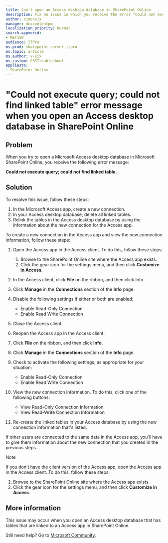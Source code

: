 ```yaml
---
title: Can't open an Access desktop database in SharePoint Online
description: Fix an issue in which you receive the error "Could not execute query; could not find linked table" when trying to open an Access desktop database in SharePoint Online.
author: simonxjx
manager: dcscontentpm
localization_priority: Normal
search.appverid: 
- MET150
audience: ITPro
ms.prod: sharepoint-server-itpro
ms.topic: article
ms.author: v-six
ms.custom: CSSTroubleshoot
appliesto:
- SharePoint Online
---
```


# "Could not execute query; could not find linked table" error message when you open an Access desktop database in SharePoint Online

## Problem

When you try to open a Microsoft Access desktop database in Microsoft SharePoint Online, you receive the following error message:

**Could not execute query; could not find linked table.**

## Solution

To resolve this issue, follow these steps:

1. In the Microsoft Access app, create a new connection.
1. In your Access desktop database, delete all linked tables.
1. Relink the tables in the Access desktop database by using the information about the new connection for the Access app.

To create a new connection in the Access app and view the new connection information, follow these steps:

1. Open the Access app in the Access client. To do this, follow these steps:

   1. Browse to the SharePoint Online site where the Access app exists.
   1. Click the gear icon for the settings menu, and then click **Customize in Access**.

1. In the Access client, click **File** on the ribbon, and then click Info.
1. Click **Manage** in the **Connections** section of the **Info** page.
1. Disable the following settings if either or both are enabled:

   - Enable Read-Only Connection
   - Enable Read Write Connection

1. Close the Access client.
1. Reopen the Access app in the Access client.
1. Click **File** on the ribbon, and then click **Info**.
1. Click **Manage** in the **Connections** section of the **Info** page.
1. Check to activate the following settings, as appropriate for your situation:

   - Enable Read-Only Connection
   - Enable Read Write Connection

1. View the new connection information. To do this, click one of the following buttons:

   - View Read-Only Connection Information
   - View Read-Write Connection Information

1. Re-create the linked tables in your Access database by using the new connection information that's listed.

If other users are connected to the same data in the Access app, you'll have to give them information about the new connection that you created in the previous steps.

> [!NOTE]
> If you don't have the client version of the Access app, open the Access app in the Access client. To do this, follow these steps:
> 1. Browse to the SharePoint Online site where the Access app exists.
> 1. Click the gear icon for the settings menu, and then click **Customize in Access**.

## More information

This issue may occur when you open an Access desktop database that has tables that are linked to an Access app in SharePoint Online.

Still need help? Go to [Microsoft Community](https://answers.microsoft.com).
